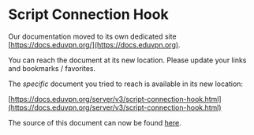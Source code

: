 # Script Connection Hook
    
Our documentation moved to its own dedicated site 
[https://docs.eduvpn.org/](https://docs.eduvpn.org).

You can reach the document at its new location. Please update your links and 
bookmarks / favorites.

The _specific_ document you tried to reach is available in its new location:

[https://docs.eduvpn.org/server/v3/script-connection-hook.html](https://docs.eduvpn.org/server/v3/script-connection-hook.html)

The source of this document can now be found [here](https://codeberg.org/eduVPN/documentation/src/branch/v3/script-connection-hook.md).
